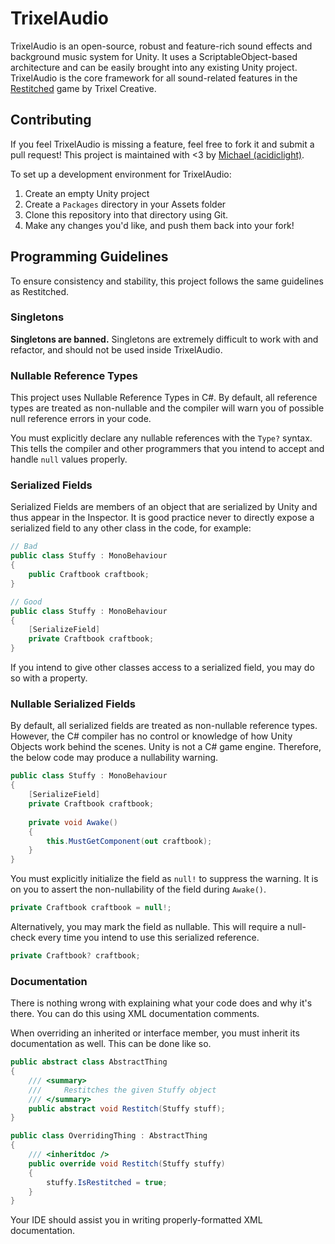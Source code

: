 # TrixelAudio

TrixelAudio is an open-source, robust and feature-rich sound effects and background music system for Unity. It uses a ScriptableObject-based architecture and can be easily brought into any existing Unity project. TrixelAudio is the core framework for all sound-related features in the [Restitched](https://trixelcreative.com/Restitched) game by Trixel Creative.

## Contributing

If you feel TrixelAudio is missing a feature, feel free to fork it and submit a pull request! This project is maintained with <3 by [Michael (acidiclight)](https://github.com/acidiclight).

To set up a development environment for TrixelAudio:

1. Create an empty Unity project
2. Create a `Packages` directory in your Assets folder
3. Clone this repository into that directory using Git.
4. Make any changes you'd like, and push them back into your fork!

## Programming Guidelines

To ensure consistency and stability, this project follows the same guidelines as Restitched.

### Singletons
**Singletons are banned.** Singletons are extremely difficult to work with and refactor, and should not be used inside TrixelAudio.

### Nullable Reference Types
This project uses Nullable Reference Types in C#. By default, all reference types are treated as non-nullable and the compiler will warn you of possible null reference errors in your code.

You must explicitly declare any nullable references with the `Type?` syntax. This tells the compiler and other programmers that you intend to accept and handle `null` values properly.

### Serialized Fields
Serialized Fields are members of an object that are serialized by Unity and thus appear in the Inspector. It is good practice never to directly expose a serialized field to any other class in the code, for example:

```cs
// Bad
public class Stuffy : MonoBehaviour
{
    public Craftbook craftbook;
}

// Good
public class Stuffy : MonoBehaviour
{
    [SerializeField]
    private Craftbook craftbook;
}
```

If you intend to give other classes access to a serialized field, you may do so with a property.

### Nullable Serialized Fields
By default, all serialized fields are treated as non-nullable reference types. However, the C# compiler has no control or knowledge of how Unity Objects work behind the scenes. Unity is not a C# game engine. Therefore, the below code may produce a nullability warning.

```csharp
public class Stuffy : MonoBehaviour
{
    [SerializeField]
    private Craftbook craftbook;
    
    private void Awake()
    {
        this.MustGetComponent(out craftbook);
    }
}
```

You must explicitly initialize the field as `null!` to suppress the warning. It is on you to assert the non-nullability of the field during `Awake()`.

```csharp
private Craftbook craftbook = null!;
```

Alternatively, you may mark the field as nullable. This will require a null-check every time you intend to use this serialized reference.

```csharp
private Craftbook? craftbook;
```

### Documentation
There is nothing wrong with explaining what your code does and why it's there. You can do this using XML documentation comments.

When overriding an inherited or interface member, you must inherit its documentation as well. This can be done like so.

```csharp
public abstract class AbstractThing
{
    /// <summary>
    ///     Restitches the given Stuffy object
    /// </summary>
    public abstract void Restitch(Stuffy stuff);
}

public class OverridingThing : AbstractThing
{
    /// <inheritdoc />
    public override void Restitch(Stuffy stuffy)
    {
        stuffy.IsRestitched = true;
    }
}
```

Your IDE should assist you in writing properly-formatted XML documentation.